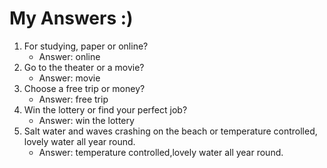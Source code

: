 # My Answers :)
1.  For studying, paper or online?
    - Answer: online
2. Go to the theater or a movie?
    - Answer: movie
3. Choose a free trip or money?
    - Answer: free trip
4. Win the lottery or find your perfect job?
    - Answer: win the lottery
5. Salt water and waves crashing on the beach or temperature controlled, lovely water all year round.
    - Answer: temperature controlled,lovely water all year round.
